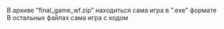 В архиве "final_game_wf.zip" находиться сама игра в ".exe" формате   
В остальных файлах сама игра с кодом
